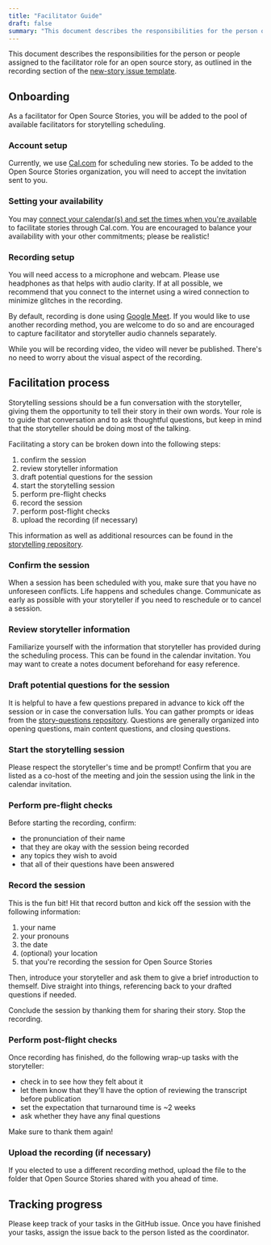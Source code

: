 ```yaml
---
title: "Facilitator Guide"
draft: false
summary: "This document describes the responsibilities for the person or people assigned to the facilitator role for an open source story, as outlined in the recording section of the `new-story` issue template."
---
```

This document describes the responsibilities for the person or people assigned to the facilitator role for an open source story, as outlined in the recording section of the [new-story issue template](https://github.com/opensourcestories/coordination/blob/main/.github/ISSUE_TEMPLATE/new-story.md#recording).

## Onboarding

As a facilitator for Open Source Stories, you will be added to the pool of available facilitators for storytelling scheduling.

### Account setup

Currently, we use [Cal.com](https://cal.com) for scheduling new stories. To be added to the Open Source Stories organization, you will need to accept the invitation sent to you.

### Setting your availability

You may [connect your calendar(s) and set the times when you're available](https://cal.com/docs/how-to-guides/availability/setting-up-your-availability) to facilitate stories through Cal.com. You are encouraged to balance your availability with your other commitments; please be realistic!

### Recording setup

You will need access to a microphone and webcam. Please use headphones as that helps with audio clarity. If at all possible, we recommend that you connect to the internet using a wired connection to minimize glitches in the recording.

By default, recording is done using [Google Meet](https://support.google.com/meet/answer/9308681?hl=en&fl=1&sjid=17260971919879341718-NA). If you would like to use another recording method, you are welcome to do so and are encouraged to capture facilitator and storyteller audio channels separately.

While you will be recording video, the video will never be published. There's no need to worry about the visual aspect of the recording.

## Facilitation process

Storytelling sessions should be a fun conversation with the storyteller, giving them the opportunity to tell their story in their own words. Your role is to guide that conversation and to ask thoughtful questions, but keep in mind that the storyteller should be doing most of the talking.

Facilitating a story can be broken down into the following steps:

1. confirm the session
1. review storyteller information
1. draft potential questions for the session
1. start the storytelling session
1. perform pre-flight checks
1. record the session
1. perform post-flight checks
1. upload the recording (if necessary)

This information as well as additional resources can be found in the [storytelling repository](https://github.com/opensourcestories/storytelling).

### Confirm the session

When a session has been scheduled with you, make sure that you have no unforeseen conflicts. Life happens and schedules change. Communicate as early as possible with your storyteller if you need to reschedule or to cancel a session.

### Review storyteller information

Familiarize yourself with the information that storyteller has provided during the scheduling process. This can be found in the calendar invitation. You may want to create a notes document beforehand for easy reference.

### Draft potential questions for the session

It is helpful to have a few questions prepared in advance to kick off the session or in case the conversation lulls. You can gather prompts or ideas from the [story-questions repository](https://github.com/opensourcestories/story-questions). Questions are generally organized into opening questions, main content questions, and closing questions.

### Start the storytelling session

Please respect the storyteller's time and be prompt! Confirm that you are listed as a co-host of the meeting and join the session using the link in the calendar invitation.

### Perform pre-flight checks

Before starting the recording, confirm:

* the pronunciation of their name
* that they are okay with the session being recorded
* any topics they wish to avoid
* that all of their questions have been answered

### Record the session

This is the fun bit! Hit that record button and kick off the session with the following information:

1. your name
1. your pronouns
1. the date
1. (optional) your location
1. that you're recording the session for Open Source Stories

Then, introduce your storyteller and ask them to give a brief introduction to themself. Dive straight into things, referencing back to your drafted questions if needed.

Conclude the session by thanking them for sharing their story. Stop the recording.

### Perform post-flight checks

Once recording has finished, do the following wrap-up tasks with the storyteller:

* check in to see how they felt about it
* let them know that they'll have the option of reviewing the transcript before publication
* set the expectation that turnaround time is ~2 weeks
* ask whether they have any final questions

Make sure to thank them again!

### Upload the recording (if necessary)

If you elected to use a different recording method, upload the file to the folder that Open Source Stories shared with you ahead of time.

## Tracking progress

Please keep track of your tasks in the GitHub issue. Once you have finished your tasks, assign the issue back to the person listed as the coordinator.
